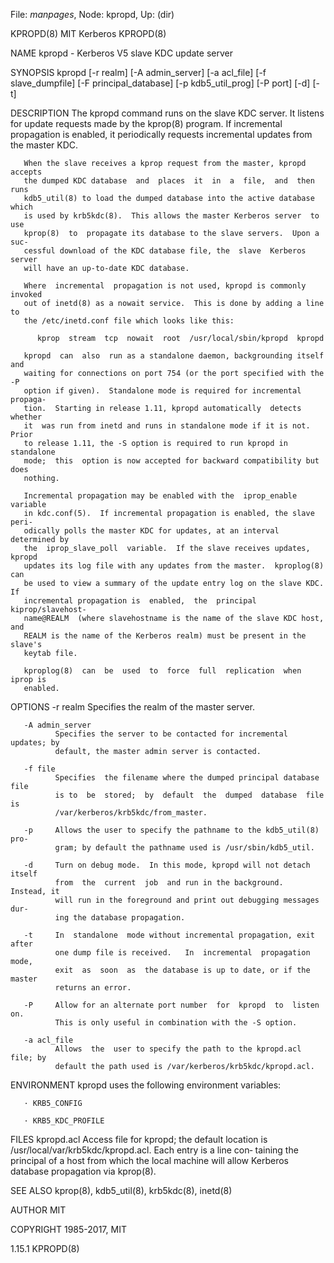 File: *manpages*,  Node: kpropd,  Up: (dir)

KPROPD(8)                        MIT Kerberos                        KPROPD(8)



NAME
       kpropd - Kerberos V5 slave KDC update server

SYNOPSIS
       kpropd  [-r  realm] [-A admin_server] [-a acl_file] [-f slave_dumpfile]
       [-F principal_database] [-p kdb5_util_prog] [-P port] [-d] [-t]

DESCRIPTION
       The kpropd command runs on the slave KDC server.  It listens for update
       requests  made  by the kprop(8) program.  If incremental propagation is
       enabled, it periodically requests incremental updates from  the  master
       KDC.

       When the slave receives a kprop request from the master, kpropd accepts
       the dumped KDC database  and  places  it  in  a  file,  and  then  runs
       kdb5_util(8) to load the dumped database into the active database which
       is used by krb5kdc(8).  This allows the master Kerberos server  to  use
       kprop(8)  to  propagate its database to the slave servers.  Upon a suc‐
       cessful download of the KDC database file, the  slave  Kerberos  server
       will have an up-to-date KDC database.

       Where  incremental  propagation is not used, kpropd is commonly invoked
       out of inetd(8) as a nowait service.  This is done by adding a line  to
       the /etc/inetd.conf file which looks like this:

          kprop  stream  tcp  nowait  root  /usr/local/sbin/kpropd  kpropd

       kpropd  can  also  run as a standalone daemon, backgrounding itself and
       waiting for connections on port 754 (or the port specified with the  -P
       option if given).  Standalone mode is required for incremental propaga‐
       tion.  Starting in release 1.11, kpropd automatically  detects  whether
       it  was run from inetd and runs in standalone mode if it is not.  Prior
       to release 1.11, the -S option is required to run kpropd in  standalone
       mode;  this  option is now accepted for backward compatibility but does
       nothing.

       Incremental propagation may be enabled with the  iprop_enable  variable
       in kdc.conf(5).  If incremental propagation is enabled, the slave peri‐
       odically polls the master KDC for updates, at an interval determined by
       the  iprop_slave_poll  variable.  If the slave receives updates, kpropd
       updates its log file with any updates from the master.  kproplog(8) can
       be used to view a summary of the update entry log on the slave KDC.  If
       incremental propagation is  enabled,  the  principal  kiprop/slavehost‐
       name@REALM  (where slavehostname is the name of the slave KDC host, and
       REALM is the name of the Kerberos realm) must be present in the slave's
       keytab file.

       kproplog(8)  can  be  used  to  force  full  replication  when iprop is
       enabled.

OPTIONS
       -r realm
              Specifies the realm of the master server.

       -A admin_server
              Specifies the server to be contacted for incremental updates; by
              default, the master admin server is contacted.

       -f file
              Specifies  the filename where the dumped principal database file
              is to  be  stored;  by  default  the  dumped  database  file  is
              /var/kerberos/krb5kdc/from_master.

       -p     Allows the user to specify the pathname to the kdb5_util(8) pro‐
              gram; by default the pathname used is /usr/sbin/kdb5_util.

       -d     Turn on debug mode.  In this mode, kpropd will not detach itself
              from  the  current  job  and run in the background.  Instead, it
              will run in the foreground and print out debugging messages dur‐
              ing the database propagation.

       -t     In  standalone  mode without incremental propagation, exit after
              one dump file is received.   In  incremental  propagation  mode,
              exit  as  soon  as  the database is up to date, or if the master
              returns an error.

       -P     Allow for an alternate port number  for  kpropd  to  listen  on.
              This is only useful in combination with the -S option.

       -a acl_file
              Allows  the  user to specify the path to the kpropd.acl file; by
              default the path used is /var/kerberos/krb5kdc/kpropd.acl.

ENVIRONMENT
       kpropd uses the following environment variables:

       · KRB5_CONFIG

       · KRB5_KDC_PROFILE

FILES
       kpropd.acl
              Access   file   for   kpropd;   the    default    location    is
              /usr/local/var/krb5kdc/kpropd.acl.   Each  entry  is a line con‐
              taining the principal of a host from  which  the  local  machine
              will allow Kerberos database propagation via kprop(8).

SEE ALSO
       kprop(8), kdb5_util(8), krb5kdc(8), inetd(8)

AUTHOR
       MIT

COPYRIGHT
       1985-2017, MIT




1.15.1                                                               KPROPD(8)
